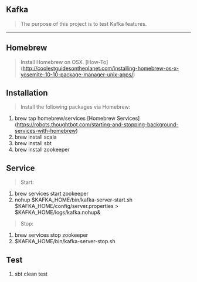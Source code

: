 Kafka
-----
>The purpose of this project is to test Kafka features.

***

Homebrew
--------
>Install Homebrew on OSX. [How-To] (http://coolestguidesontheplanet.com/installing-homebrew-os-x-yosemite-10-10-package-manager-unix-apps/)

Installation
------------
>Install the following packages via Homebrew:

1. brew tap homebrew/services [Homebrew Services] (https://robots.thoughtbot.com/starting-and-stopping-background-services-with-homebrew)
2. brew install scala
3. brew install sbt
4. brew install zookeeper

Service
-------
>Start:

1. brew services start zookeeper
2. nohup $KAFKA_HOME/bin/kafka-server-start.sh $KAFKA_HOME/config/server.properties > $KAFKA_HOME/logs/kafka.nohup&

>Stop:

1. brew services stop zookeeper
2. $KAFKA_HOME/bin/kafka-server-stop.sh

Test
----
1. sbt clean test